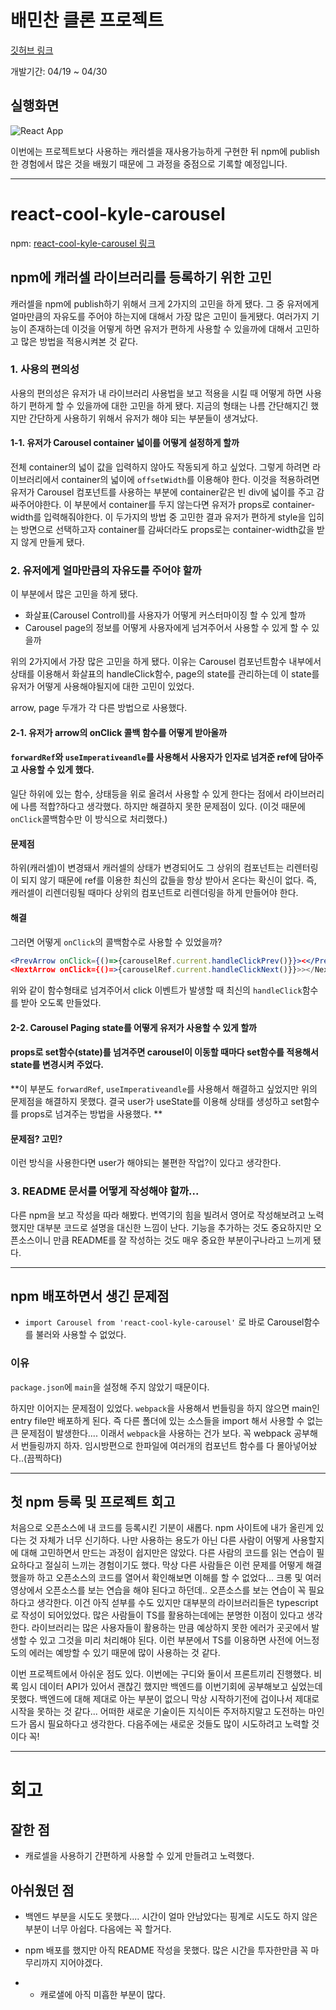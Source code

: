# 배민찬 클론 프로젝트

[깃허브 링크](https://github.com/hayoung123/sidedish)

개발기간: 04/19 ~ 04/30

## 실행화면

![React App](https://user-images.githubusercontent.com/67357426/116817387-0fe9d880-aba1-11eb-9223-dc54700e2e83.gif)

이번에는 프로젝트보다 사용하는 캐러셀을 재사용가능하게 구현한 뒤 npm에 publish한 경험에서 많은 것을 배웠기 때문에 그 과정을 중점으로 기록할 예정입니다.

---

# react-cool-kyle-carousel

npm: [react-cool-kyle-carousel 링크](https://www.npmjs.com/package/react-cool-kyle-carousel)

## npm에 캐러셀 라이브러리를 등록하기 위한 고민

캐러셀을 npm에 publish하기 위해서 크게 2가지의 고민을 하게 됐다. 그 중 유저에게 얼마만큼의 자유도를 주어야 하는지에 대해서 가장 많은 고민이 들게됐다. 여러가지 기능이 존재하는데 이것을 어떻게 하면 유저가 편하게 사용할 수 있을까에 대해서 고민하고 많은 방법을 적용시켜본 것 같다. 


### 1. 사용의 편의성

사용의 편의성은 유저가 내 라이브러리 사용법을 보고 적용을 시킬 때 어떻게 하면 사용하기 편하게 할 수 있을까에 대한 고민을 하게 됐다. 지금의 형태는 나름 간단해지긴 했지만 간단하게 사용하기 위해서 유저가 해야 되는 부분들이 생겨났다. 

#### 1-1. 유저가 Carousel container 넓이를 어떻게 설정하게 할까

전체 container의 넓이 값을 입력하지 않아도 작동되게 하고 싶었다. 그렇게 하려면 라이브러리에서 container의 넓이에 `offsetWidth`를 이용해야 한다. 이것을 적용하려면 유저가 Carousel 컴포넌트를 사용하는 부분에 container같은 빈 div에 넓이를 주고 감싸주어야한다. 
이 부분에서 container를 두지 않는다면 유저가 props로 container-width를 입력해줘야한다. 이 두가지의 방법 중 고민한 결과 유저가 편하게 style을 입히는 방면으로 선택하고자 container를 감싸더라도 props로는 container-width값을 받지 않게 만들게 됐다. 




### 2. 유저에게 얼마만큼의 자유도를 주어야 할까

이 부분에서 많은 고민을 하게 됐다. 

- 화살표(Carousel Controll)를 사용자가 어떻게 커스터마이징 할 수 있게 할까
- Carousel page의 정보를 어떻게 사용자에게 넘겨주어서 사용할 수 있게 할 수 있을까

위의 2가지에서 가장 많은 고민을 하게 됐다. 이유는 Carousel 컴포넌트함수 내부에서 상태를 이용해서 화살표의 handleClick함수, page의 state를 관리하는데 이 state를 유저가 어떻게 사용해야될지에 대한 고민이 있었다. 

arrow, page 두개가 각 다른 방법으로 사용했다. 



####  2-1. 유저가 arrow의 onClick 콜백 함수를 어떻게 받아올까

#### `forwardRef`와 `useImperativeandle`를 사용해서 사용자가 인자로 넘겨준 ref에 담아주고 사용할 수 있게 했다. 

일단 하위에 있는 함수, 상태등을 위로 올려서 사용할 수 있게 한다는 점에서 라이브러리에 나름 적합?하다고 생각했다. 하지만 해결하지 못한 문제점이 있다. (이것 때문에 `onClick`콜백함수만 이 방식으로 처리했다.)

#### 문제점

 하위(캐러셀)이 변경돼서 캐러셀의 상태가 변경되어도 그 상위의 컴포넌트는 리렌터링이 되지 않기 때문에 ref를 이용한 최신의 값들을 항상 받아서 온다는 확신이 없다. 즉, 캐러셀이 리렌더링될 때마다 상위의 컴포넌트로 리렌더링을 하게 만들어야 한다.

#### 해결 

그러면 어떻게 `onClick`의 콜백함수로 사용할 수 있었을까?

```jsx
<PrevArrow onClick={()=>{carouselRef.current.handleClickPrev()}}><</PrevArrow
<NextArrow onClick={()=>{carouselRef.current.handleClickNext()}}>></NextArrow>
```

위와 같이 함수형태로 넘겨주어서 click 이벤트가 발생할 때 최신의 `handleClick`함수를 받아 오도록 만들었다. 



#### 2-2. Carousel Paging state를 어떻게 유저가 사용할 수 있게 할까

#### props로 set함수(state)를 넘겨주면 carousel이 이동할 때마다 set함수를 적용해서 state를 변경시켜 주었다. 

**이 부분도 `forwardRef`, `useImperativeandle`를 사용해서 해결하고 싶었지만 위의 문제점을 해결하지 못했다. 결국 user가 useState를 이용해 상태를 생성하고 set함수를 props로 넘겨주는 방법을 사용했다. **

#### 문제점? 고민?

이런 방식을 사용한다면 user가 해야되는 불편한 작업?이 있다고 생각한다. 



### 3. README 문서를 어떻게 작성해야 할까... 

다른 npm을 보고 작성을 따라 해봤다. 번역기의 힘을 빌려서 영어로 작성해보려고 노력했지만 대부분 코드로 설명을 대신한 느낌이 난다. 기능을 추가하는 것도 중요하지만 오픈소스이니 만큼 README를 잘 작성하는 것도 매우 중요한 부분이구나라고 느끼게 됐다. 

---

## npm 배포하면서 생긴 문제점

- `import Carousel from 'react-cool-kyle-carousel'` 로 바로 Carousel함수를 불러와 사용할 수 없었다.

### 이유
`package.json`에 `main`을 설정해 주지 않았기 때문이다.

하지만 이어지는 문제점이 있었다. `webpack`을 사용해서 번들링을 하지 않으면 main인 entry file만 배포하게 된다. 즉 다른 폴더에 있는 소스들을 import 해서 사용할 수 없는 큰 문제점이 발생한다.... 이래서 `webpack`을 사용하는 건가 보다.  꼭 webpack 공부해서 번들링까지 하자. 임시방편으로 한파일에 여러개의 컴포넌트 함수를 다 몰아넣어놨다..(끔찍하다)

---

## 첫 npm 등록 및 프로젝트 회고

처음으로 오픈소스에 내 코드를 등록시킨 기분이 새롭다. npm 사이트에 내가 올린게 있다는 것 자체가 너무 신기하다.
나만 사용하는 용도가 아닌 다른 사람이 어떻게 사용할지에 대해 고민하면서 만드는 과정이 쉽지만은 않았다. 
다른 사람의 코드를 읽는 연습이 필요하다고 절실히 느끼는 경험이기도 했다. 막상 다른 사람들은 이런 문제를 어떻게 해결했을까 하고 오픈소스의 코드를 열어서 확인해보면 이해를 할 수 없었다... 크롱 및 여러 영상에서 오픈소스를 보는 연습을 해야 된다고 하던데.. 오픈소스를 보는 연습이 꼭 필요하다고 생각한다. 
이건 아직 섣부를 수도 있지만 대부분의 라이브러리들은 typescript로 작성이 되어있었다. 많은 사람들이 TS를 활용하는데에는 분명한 이점이 있다고 생각한다. 라이브러리는 많은 사용자들이 활용하는 만큼 예상하지 못한 에러가 곳곳에서 발생할 수 있고 그것을 미리 처리해야 된다. 이런 부분에서 TS를 이용하면 사전에 어느정도의 에러는 예방할 수 있기 때문에 많이 사용하는 것 같다. 

이번 프로젝트에서 아쉬운 점도 있다. 
이번에는 구디와 둘이서 프론트끼리 진행했다. 비록 임시 데이터 API가 있어서 괜찮긴 했지만 백엔드를 이번기회에 공부해보고 싶었는데 못했다. 백엔드에 대해 제대로 아는 부분이 없으니 막상 시작하기전에 겁이나서 제대로 시작을 못하는 것 같다... 어떠한 새로운 기술이든 지식이든 주저하지말고 도전하는 마인드가 몹시 필요하다고 생각한다. 다음주에는 새로운 것들도 많이 시도하려고 노력할 것이다 꼭!

---

# 회고

## 잘한 점

- 캐로셀을 사용하기 간편하게 사용할 수 있게 만들려고 노력했다. 

## 아쉬웠던 점

- 백엔드 부분을 시도도 못했다....  시간이 얼마 안남았다는 핑계로 시도도 하지 않은 부분이 너무 아쉽다. 다음에는 꼭 할거다.
- npm 배포를 했지만 아직 README 작성을 못했다. 많은 시간을 투자한만큼 꼭 마무리까지 지어야겠다.

-  - 캐로샐에 아직 미흡한 부분이 많다. 